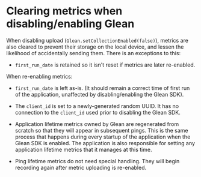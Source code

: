 # Clearing metrics when disabling/enabling Glean

When disabling upload (`Glean.setCollectionEnabled(false)`), metrics are also cleared to prevent their storage on the local device, and lessen the likelihood
of accidentally sending them.
There is an exceptions to this:

- `first_run_date` is retained so it isn't reset if metrics are later re-enabled.

When re-enabling metrics:

- `first_run_date` is left as-is. (It should remain a correct time of first run of the application, unaffected by disabling/enabling the Glean SDK).

- The `client_id` is set to a newly-generated random UUID. It has no connection to the `client_id` used prior to disabling the Glean SDK.

- Application lifetime metrics owned by Glean are regenerated from scratch so that they will appear in subsequent pings. This is the same process that happens during every startup of the application when the Glean SDK is enabled. The application is also responsible for setting any application lifetime metrics that it manages at this time.

- Ping lifetime metrics do not need special handling.  They will begin recording again after metric uploading is re-enabled.

